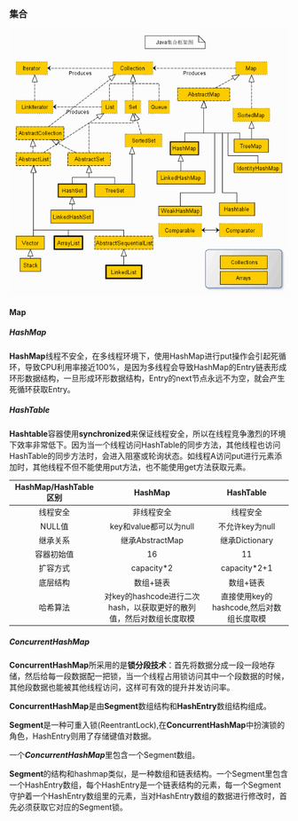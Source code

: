 

### 集合



![java collection](https://github.com/tianwyam/StudyNotes/blob/master/java/java_collection.jpeg)



#### **Map**



##### **HashMap**

​	**HashMap**线程不安全，在多线程环境下，使用HashMap进行put操作会引起死循环，导致CPU利用率接近100%，是因为多线程会导致HashMap的Entry链表形成环形数据结构，一旦形成环形数据结构，Entry的next节点永远不为空，就会产生死循环获取Entry。   



##### **HashTable**

​	**Hashtable**容器使用**synchronized**来保证线程安全，所以在线程竞争激烈的环境下效率非常低下。因为当一个线程访问HashTable的同步方法，其他线程也访问HashTable的同步方法时，会进入阻塞或轮询状态。如线程A访问put进行元素添加时，其他线程不但不能使用put方法，也不能使用get方法获取元素。   

 





| HashMap/HashTable区别 |                           HashMap                            |                HashTable                 |
| :-------------------: | :----------------------------------------------------------: | :--------------------------------------: |
|       线程安全        |                          非线程安全                          |                 线程安全                 |
|        NULL值         |                    key和value都可以为null                    |             不允许key为null              |
|       继承关系        |                       继承AbstractMap                        |              继承Dictionary              |
|      容器初始值       |                              16                              |                    11                    |
|       扩容方式        |                          capacity*2                          |               capacity*2+1               |
|       底层结构        |                          数组+链表                           |                数组+链表                 |
|       哈希算法        | 对key的hashcode进行二次hash，以获取更好的散列值，然后对数组长度取模 | 直接使用key的hashcode,然后对数组长度取模 |







##### **ConcurrentHashMap**

 



​	**ConcurrentHashMap**所采用的是**锁分段技术**：首先将数据分成一段一段地存储，然后给每一段数据配一把锁，当一个线程占用锁访问其中一个段数据的时候，其他段数据也能被其他线程访问，这样可有效的提升并发访问率。   



​	**ConcurrentHashMap**是由**Segment**数组结构和**HashEntry**数组结构组成。



​	**Segment**是一种可重入锁(ReentrantLock),在**ConcurrentHashMap**中扮演锁的角色，HashEntry则用了存储键值对数据。



​	一个***ConcurrentHashMap***里包含一个Segment数组。



​	**Segment**的结构和hashmap类似，是一种数组和链表结构。一个Segment里包含一个HashEntry数组，每个HashEntry是一个链表结构的元素，每一个Segment守护着一个HashEntry数组里的元素，当对HashEntry数组的数据进行修改时，首先必须获取它对应的Segment锁。   

 

 







